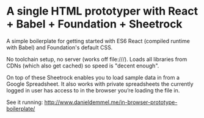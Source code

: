 # A single HTML prototyper with React + Babel + Foundation + Sheetrock

A simple boilerplate for getting started with ES6 React (compiled runtime with Babel) and Foundation's default CSS.

No toolchain setup, no server (works off file:///). Loads all libraries from CDNs (which also get cached) so speed is "decent enough".

On top of these Sheetrock enables you to load sample data in from a Google Spreadsheet. It also works with private spreadsheets the currently logged in user has access to in the browser you’re loading the file in.

See it running: http://www.danieldemmel.me/in-browser-prototype-boilerplate/
